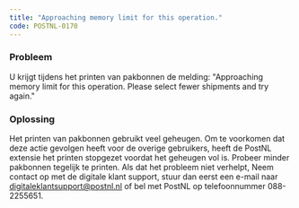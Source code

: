 ```yaml
---
title: "Approaching memory limit for this operation."
code: POSTNL-0170
---
```

### Probleem

U krijgt tijdens het printen van pakbonnen de melding: "Approaching memory limit for this operation. Please select fewer shipments and try again."

### Oplossing

  
Het printen van pakbonnen gebruikt veel geheugen. Om te voorkomen dat deze actie gevolgen heeft voor de overige gebruikers, heeft de PostNL extensie het printen stopgezet voordat het geheugen vol is. Probeer minder pakbonnen tegelijk te printen. Als dat het probleem niet verhelpt, Neem contact op met de digitale klant support, stuur dan eerst een e-mail naar [digitaleklantsupport@postnl.nl](mailto:digitaleklantsupport@postnl.nl) of bel met PostNL op telefoonnummer 088-2255651.
